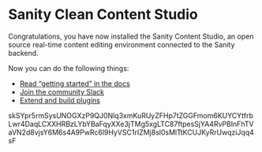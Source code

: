 # Sanity Clean Content Studio

Congratulations, you have now installed the Sanity Content Studio, an open source real-time content editing environment connected to the Sanity backend.

Now you can do the following things:

- [Read “getting started” in the docs](https://www.sanity.io/docs/introduction/getting-started?utm_source=readme)
- [Join the community Slack](https://slack.sanity.io/?utm_source=readme)
- [Extend and build plugins](https://www.sanity.io/docs/content-studio/extending?utm_source=readme)

skSYpr5rmSysUNOGXzP9QJ0Nlq3xmKuRUyZFHp7tZGGFmom6KUYCYtfrbLwr4DaqLCXXHRBzLYbYBaFqyXXe3jTMg5xgLTC87ftpesSjYA4RvPBlnFhTVaVN2d8vjsY6M6s4A9PwRc6l9HyVSC1rIZMj8sl0sMlTtKCUJKyRrUwqziJqq4sF
